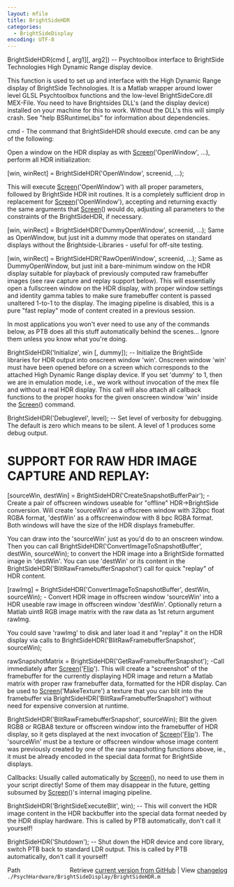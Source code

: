 ```yaml
---
layout: mfile
title: BrightSideHDR
categories:
  - BrightSideDisplay
encoding: UTF-8
---
```


BrightSideHDR(cmd [, arg1][, arg2]) -- Psychtoolbox interface to
BrightSide Technologies High Dynamic Range display device.

This function is used to set up and interface with the High Dynamic Range
display of BrightSide Technologies. It is a Matlab wrapper around lower
level GLSL Psychtoolbox functions and the low-level BrightSideCore.dll
MEX-File. You need to have Brightsides DLL's (and the display device)
installed on your machine for this to work. Without the DLL's this will
simply crash. See "help BSRuntimeLibs" for information about
dependencies.

cmd - The command that BrightSideHDR should execute. cmd can be any of
the following:

Open a window on the HDR display as with [Screen](/docs/Screen)('OpenWindow', ...),
perform all HDR initialization:

[win, winRect] = BrightSideHDR('OpenWindow', screenid, ...);

This will execute [Screen](/docs/Screen)('OpenWindow') with all proper parameters,
followed by BrightSide HDR init routines. It is a completely sufficient
drop in replacement for [Screen](/docs/Screen)('OpenWindow'), accepting and returning
exactly the same arguments that [Screen](/docs/Screen)() would do, adjusting all
parameters to the constraints of the BrightSideHDR, if necessary.

[win, winRect] = BrightSideHDR('DummyOpenWindow', screenid, ...);
Same as OpenWindow, but just init a dummy mode that operates on standard
displays without the Brightside-Libraries - useful for off-site testing.


[win, winRect] = BrightSideHDR('RawOpenWindow', screenid, ...);
Same as DummyOpenWindow, but just init a bare-minimum window on the HDR
display suitable for playback of previously computed raw framebuffer
images (see raw capture and replay support below). This will essentially
open a fullscreen window on the HDR display, with proper window settings
and identity gamma tables to make sure framebuffer content is passed
unaltered 1-to-1 to the display. The imaging pipeline is disabled, this
is a pure "fast replay" mode of content created in a previous session.


In most applications you won't ever need to use any of the commands
below, as PTB does all this stuff automatically behind the scenes...
Ignore them unless you know what you're doing.

BrightSideHDR('Initialize', win [, dummy]); -- Initialize the BrightSide libraries
for HDR output into onscreen window 'win'. Onscreen window 'win' must have been
opened before on a screen which corresponds to the attached High Dynamic Range
display device. If you set 'dummy' to 1, then we are in emulation mode,
i.e., we work without invocation of the mex file and without a real HDR
display. This call will also attach all callback functions to the proper
hooks for the given onscreen window 'win' inside the [Screen](/docs/Screen)() command.

BrightSideHDR('Debuglevel', level); -- Set level of verbosity for
debugging. The default is zero which means to be silent. A level of 1
produces some debug output.


# SUPPORT FOR RAW HDR IMAGE CAPTURE AND REPLAY:

[sourceWin, destWin] = BrightSideHDR('CreateSnapshotBufferPair');
\- Create a pair of offscreen windows useable for "offline" HDR-\>BrightSide
conversion. Will create 'sourceWin' as a offscreen window with 32bpc
float RGBA format, 'destWin' as a offscreenwindow with 8 bpc RGBA format.
Both windows will have the size of the HDR displays framebuffer.

You can draw into the 'sourceWin' just as you'd do to an onscreen window.
Then you can call BrightSideHDR('ConvertImageToSnapshotBuffer', destWin,
sourceWin); to convert the HDR image into a BrightSide formatted image in
'destWin'. You can use 'destWin' or its content in the
BrightSideHDR('BlitRawFramebufferSnapshot') call for quick "replay" of
HDR content.


[rawImg] = BrightSideHDR('ConvertImageToSnapshotBuffer', destWin, sourceWin);
\- Convert HDR image in offscreen window 'sourceWin' into a HDR
useable raw image in offscreen window 'destWin'. Optionally return a
Matlab uint8 RGB image matrix with the raw data as 1st return argument
rawImg.

You could save 'rawImg' to disk and later load it and "replay" it on the
HDR display via calls to BrightSideHDR('BlitRawFramebufferSnapshot',
sourceWin);


rawSnapshotMatrix = BrightSideHDR('GetRawFramebufferSnapshot');
\-Call immediately after [Screen](/docs/Screen)('[Flip](/docs/Flip)'). This will create a "screenshot" of the
framebuffer for the currently displaying HDR image and return a Matlab
matrix with proper raw framebuffer data, formatted for the HDR display.
Can be used to [Screen](/docs/Screen)('MakeTexture') a texture that you can blit into the
framebuffer via BrightSideHDR('BlitRawFramebufferSnapshot') without need
for expensive conversion at runtime.


BrightSideHDR('BlitRawFramebufferSnapshot', sourceWin); Blit the given
RGB8 or RGBA8 texture or offscreen window into the framebuffer of HDR
display, so it gets displayed at the next invocation of [Screen](/docs/Screen)('[Flip](/docs/Flip)').
The 'sourceWin' must be a texture or offscreen window whose image content
was previously created by one of the raw snapshotting functions above,
ie., it must be already encoded in the special data format for BrightSide
displays.


Callbacks: Usually called automatically by [Screen](/docs/Screen)(), no need to use them
in your script directly! Some of them may disappear in the future,
getting subsumed by [Screen](/docs/Screen)()'s internal imaging pipeline.

BrightSideHDR('BrightSideExecuteBlit', win); -- This will convert
the HDR image content in the HDR backbuffer into the special data
format needed by the HDR display hardware. This is called by PTB
automatically, don't call it yourself!

BrightSideHDR('Shutdown'); -- Shut down the HDR device and core library,
switch PTB back to standard LDR output. This is called by PTB
automatically, don't call it yourself!


<div class="code_header" style="text-align:right;">
  <span style="float:left;">Path&nbsp;&nbsp;</span> <span class="counter">Retrieve <a href=
  "https://raw.github.com/Psychtoolbox-3/Psychtoolbox-3/beta/./PsychHardware/BrightSideDisplay/BrightSideHDR.m">current version from GitHub</a> | View <a href=
  "https://github.com/Psychtoolbox-3/Psychtoolbox-3/commits/beta/./PsychHardware/BrightSideDisplay/BrightSideHDR.m">changelog</a></span>
</div>
<div class="code">
  <code>./PsychHardware/BrightSideDisplay/BrightSideHDR.m</code>
</div>
